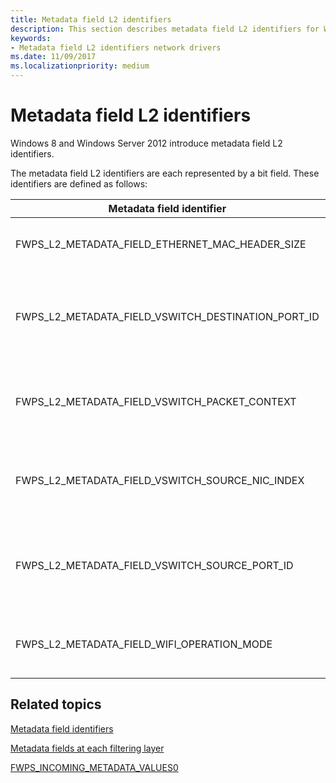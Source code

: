 ```yaml
---
title: Metadata field L2 identifiers
description: This section describes metadata field L2 identifiers for Windows Filtering Platform callout drivers.
keywords:
- Metadata field L2 identifiers network drivers
ms.date: 11/09/2017
ms.localizationpriority: medium
---
```


# Metadata field L2 identifiers

Windows 8 and Windows Server 2012 introduce metadata field L2 identifiers.

The metadata field L2 identifiers are each represented by a bit field. These identifiers are defined as follows:

| Metadata field identifier | Description |
| --- | --- |
| FWPS_L2_METADATA_FIELD_ETHERNET_MAC_HEADER_SIZE | The size, in bytes, of the MAC header. |
| FWPS_L2_METADATA_FIELD_VSWITCH_DESTINATION_PORT_ID | The identifier for the destination port on the virtual switch. |
| FWPS_L2_METADATA_FIELD_VSWITCH_PACKET_CONTEXT | A **HANDLE** to the virtual switch packet context. |
| FWPS_L2_METADATA_FIELD_VSWITCH_SOURCE_NIC_INDEX | The index for the source NIC on the virtual switch. |
| FWPS_L2_METADATA_FIELD_VSWITCH_SOURCE_PORT_ID | The identifier for the source port on the virtual switch. |
| FWPS_L2_METADATA_FIELD_WIFI_OPERATION_MODE | The current Native 802.11 operation mode. |

## Related topics

[Metadata field identifiers](metadata-field-identifiers.md)

[Metadata fields at each filtering layer](metadata-fields-at-each-filtering-layer.md)

[FWPS_INCOMING_METADATA_VALUES0](/windows-hardware/drivers/ddi/fwpsk/ns-fwpsk-fwps_incoming_metadata_values0_)
